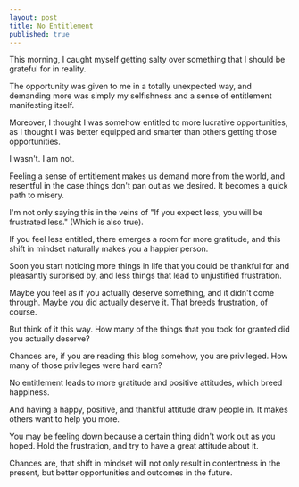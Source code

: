 ```yaml
---
layout: post
title: No Entitlement
published: true
---
```


This morning, I caught myself getting salty over something that I should be grateful for in reality. 

The opportunity was given to me in a totally unexpected way, and demanding more was simply my selfishness and a sense of entitlement manifesting itself.

Moreover, I thought I was somehow entitled to more lucrative opportunities, as I thought I was better equipped and smarter than others getting those opportunities.

I wasn't. I am not. 

Feeling a sense of entitlement makes us demand more from the world, and resentful in the case things don't pan out as we desired. It becomes a quick path to misery. 

I'm not only saying this in the veins of "If you expect less, you will be frustrated less." (Which is also true). 

If you feel less entitled, there emerges a room for more gratitude, and this shift in mindset naturally makes you a happier person. 

Soon you start noticing more things in life that you could be thankful for and pleasantly surprised by, and less things that lead to unjustified frustration.

Maybe you feel as if you actually deserve something, and it didn't come through. Maybe you did actually deserve it. That breeds frustration, of course.

But think of it this way. How many of the things that you took for granted did you actually deserve?

Chances are, if you are reading this blog somehow, you are privileged. How many of those privileges were hard earn? 

No entitlement leads to more gratitude and positive attitudes, which breed happiness. 

And having a happy, positive, and thankful attitude draw people in. It makes others want to help you more. 

You may be feeling down because a certain thing didn't work out as you hoped. Hold the frustration, and try to have a great attitude about it. 

Chances are, that shift in mindset will not only result in contentness in the present, but better opportunities and outcomes in the future. 


